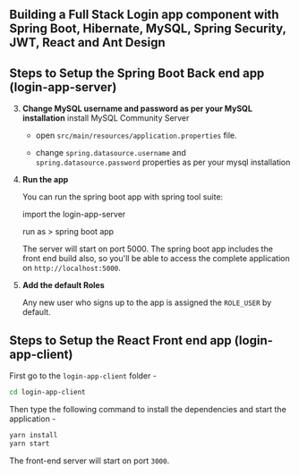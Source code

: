 

## Building a Full Stack Login app component with Spring Boot, Hibernate, MySQL, Spring Security, JWT, React and Ant Design

## Steps to Setup the Spring Boot Back end app (login-app-server)


3. **Change MySQL username and password as per your MySQL installation**
	install MySQL Community Server

	+ open `src/main/resources/application.properties` file.

	+ change `spring.datasource.username` and `spring.datasource.password` properties as per your mysql installation

4. **Run the app**

	You can run the spring boot app with spring tool suite:

	import the login-app-server

	run as > spring boot app

	The server will start on port 5000. The spring boot app includes the front end build also, so you'll be able to access the complete application on `http://localhost:5000`.

5. **Add the default Roles**

	Any new user who signs up to the app is assigned the `ROLE_USER` by default.

## Steps to Setup the React Front end app (login-app-client)

First go to the `login-app-client` folder -

```bash
cd login-app-client
```

Then type the following command to install the dependencies and start the application -

```bash
yarn install
yarn start
```

The front-end server will start on port `3000`.
